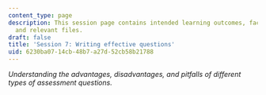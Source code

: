 ```yaml
---
content_type: page
description: This session page contains intended learning outcomes, facilitation notes,
  and relevant files.
draft: false
title: 'Session 7: Writing effective questions'
uid: 6230ba07-14cb-48b7-a27d-52cb58b21788
---
```

*Understanding the advantages, disadvantages, and pitfalls of different types of assessment questions.*